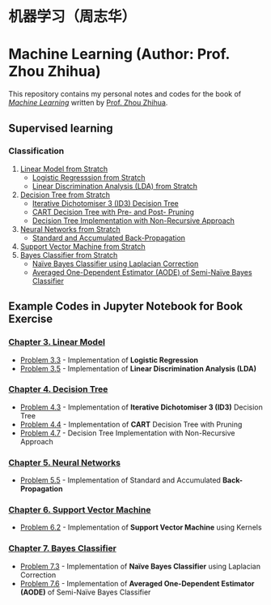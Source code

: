 # 机器学习（周志华）
# Machine Learning (Author: Prof. Zhou Zhihua)

This repository contains my personal notes and codes for the book of [_Machine Learning_](http://cs.nju.edu.cn/zhouzh/zhouzh.files/publication/MLbook2016.htm "Book information") written by [Prof. Zhou Zhihua](http://cs.nju.edu.cn/zhouzh/ "Author Personal Website"). 

## Supervised learning
### Classification
1. [Linear Model from Stratch](https://github.com/Hatchin/Machine-Learning-Zhou_Zhihua/tree/master/Linear)
   - [Logistic Regresssion from Stratch](https://github.com/Hatchin/Machine-Learning-Zhou_Zhihua/tree/master/Linear/LogisticRegression) 
   - [Linear Discrimination Analysis (LDA) from Stratch](https://github.com/Hatchin/Machine-Learning-Zhou_Zhihua/tree/master/Linear/LDA) 
2. [Decision Tree from Stratch](https://github.com/Hatchin/Machine-Learning-Zhou_Zhihua/tree/master/DecisionTree/)
   - [Iterative Dichotomiser 3 (ID3) Decision Tree](https://github.com/Hatchin/Machine-Learning-Zhou_Zhihua/tree/master/DecisionTree/ID3)
   - [CART Decision Tree with Pre- and Post- Pruning](https://github.com/Hatchin/Machine-Learning-Zhou_Zhihua/tree/master/DecisionTree/CART)
   - [Decision Tree Implementation with Non-Recursive Approach](https://github.com/Hatchin/Machine-Learning-Zhou_Zhihua/tree/master/DecisionTree/Non-Recursive-Tree)
3. [Neural Networks from Stratch](https://github.com/Hatchin/Machine-Learning-Zhou_Zhihua/tree/master/NeuralNetworks)
   - [Standard and Accumulated Back-Propagation](https://github.com/Hatchin/Machine-Learning-Zhou_Zhihua/tree/master/NeuralNetworks/BackPropagation)
4. [Support Vector Machine from Stratch](https://github.com/Hatchin/Machine-Learning-Zhou_Zhihua/tree/master/SVM/)
5. [Bayes Classifier from Stratch](https://github.com/Hatchin/Machine-Learning-Zhou_Zhihua/tree/master/Bayes)
   - [Naïve Bayes Classifier using Laplacian Correction](https://github.com/Hatchin/Machine-Learning-Zhou_Zhihua/tree/master/Bayes/Nai%CC%88veBayes)
   - [Averaged One-Dependent Estimator (AODE) of Semi-Naïve Bayes Classifier](https://github.com/Hatchin/Machine-Learning-Zhou_Zhihua/tree/master/Bayes/AODE)


## Example Codes in Jupyter Notebook for Book Exercise
### [Chapter 3. Linear Model](https://github.com/Hatchin/Machine-Learning-Zhou_Zhihua/tree/master/Linear)
- [Problem 3.3](https://github.com/Hatchin/Machine-Learning-Zhou_Zhihua/tree/master/Linear/LogisticRegression/code/3.3.ipynb) - Implementation of **Logistic Regression** 
- [Problem 3.5](https://github.com/Hatchin/Machine-Learning-Zhou_Zhihua/tree/master/Linear/LDA/code/3.5.ipynb) - Implementation of **Linear Discrimination Analysis (LDA)**

### [Chapter 4. Decision Tree](https://github.com/Hatchin/Machine-Learning-Zhou_Zhihua/tree/master/DecisionTree/)
- [Problem 4.3](https://github.com/Hatchin/Machine-Learning-Zhou_Zhihua/tree/master/DecisionTree/ID3/code/4.3.ipynb) - Implementation of **Iterative Dichotomiser 3 (ID3)** Decision Tree
- [Problem 4.4](https://github.com/Hatchin/Machine-Learning-Zhou_Zhihua/tree/master/DecisionTree/CART/code/4.4.ipynb) - Implementation of **CART** Decision Tree with Pruning
- [Problem 4.7](https://github.com/Hatchin/Machine-Learning-Zhou_Zhihua/tree/master/DecisionTree/Non-Recursive-Tree/code/4.7.ipynb) - Decision Tree Implementation with Non-Recursive Approach

### [Chapter 5. Neural Networks](https://github.com/Hatchin/Machine-Learning-Zhou_Zhihua/tree/master/NeuralNetworks)
- [Problem 5.5](https://github.com/Hatchin/Machine-Learning-Zhou_Zhihua/tree/master/NeuralNetworks/BackPropagation/code/5.5.ipynb) - Implementation of Standard and Accumulated **Back-Propagation**

### [Chapter 6. Support Vector Machine](https://github.com/Hatchin/Machine-Learning-Zhou_Zhihua/tree/master/SVM/)
- [Problem 6.2](https://github.com/Hatchin/Machine-Learning-Zhou_Zhihua/tree/master/SVM/SVM/code/6.2.ipynb) - Implementation of **Support Vector Machine** using Kernels

### [Chapter 7. Bayes Classifier](https://github.com/Hatchin/Machine-Learning-Zhou_Zhihua/tree/master/Bayes)
- [Problem 7.3](https://github.com/Hatchin/Machine-Learning-Zhou_Zhihua/tree/master/Bayes/Nai%CC%88veBayes/code/7.3.ipynb) - Implementation of **Naïve Bayes Classifier** using Laplacian Correction
- [Problem 7.6](https://github.com/Hatchin/Machine-Learning-Zhou_Zhihua/tree/master/Bayes/AODE/code/7.6.ipynb) - Implementation of **Averaged One-Dependent Estimator (AODE)** of Semi-Naïve Bayes Classifier 
